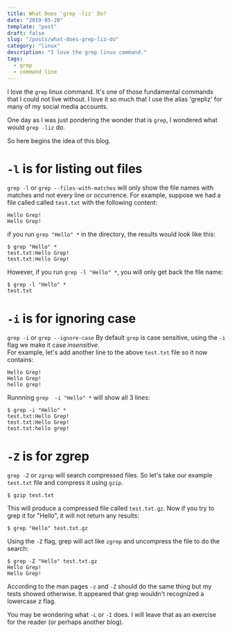 ```yaml
---
title: What Does 'grep -liz' Do?
date: "2019-05-20"
template: "post"
draft: false
slug: "/posts/what-does-grep-liz-do"
category: "linux"
description: "I love the grep linux command."
tags: 
  - grep
  - command line
---
```

I love the `grep` linux command.  It's one of those fundamental commands that I could not live without.  I love it so much that I use the alias 'grepliz' for many of my social media accounts.   

One day as I was just pondering the wonder that is `grep`, I wondered what would `grep -liz` do.    

So here begins the idea of this blog.    

`-l` is for listing out files
=============================

`grep -l` or `grep --files-with-matches` will only show the file names with matches and not every line or occurrence.  For example, suppose we had a file called called `test.txt` with the following content:
```
Hello Grep!
Hello Grep!
```

if you run `grep "Hello" *` in the directory, the results would look like this:
```
$ grep "Hello" *
test.txt:Hello Grep!
test.txt:Hello Grep!
```
However, if you run `grep -l "Hello" *`, you will only get back the file name:
```
$ grep -l "Hello" *
test.txt
```

`-i` is for ignoring case
=========================
    
`grep -i` or `grep --ignore-case`
By default `grep` is case sensitive, using the `-i` flag we make it case *insensitive*.   
For example, let's add another line to the above `test.txt` file so it now contains:    
```
Hello Grep!
Hello Grep!
hello grep!
```

Runnning `grep  -i "Hello" *` will show all 3 lines:
```
$ grep -i "Hello" *
test.txt:Hello Grep!
test.txt:Hello Grep!
test.txt:hello grep!
```

`-Z` is for zgrep
=================
`grep -Z` or `zgrep` will search compressed files.  So let's take our example `test.txt` file and compress it using `gzip`.    
```
$ gzip test.txt 
```

This will produce a compressed file called `test.txt.gz`.
Now if you try to grep it for "Hello", it will not return any results:
```
$ grep "Hello" test.txt.gz

```
Using the  `-Z` flag, grep will act like `zgrep` and uncompress the file to do the search:
```
$ grep -Z "Hello" test.txt.gz
Hello Grep!
Hello Grep!
```

According to the man pages `-z` and `-Z` should do the same thing but my tests showed otherwise.  It appeared that grep wouldn't recognized a lowercase z flag.    

You may be wondering what `-L` or `-I` does.  I will leave that as an exercise for the reader (or perhaps another blog).



